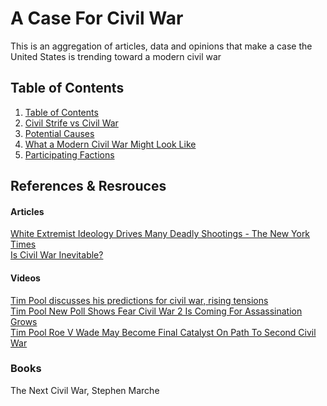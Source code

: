 # A Case For Civil War

This is an aggregation of articles, data and opinions that make a case the United States is trending toward a modern civil war

## Table of Contents

1. [Table of Contents](https://github.com/CascadiaLegion/a-case-for-civil-war)
2. [Civil Strife vs Civil War](/civil-strife-vs-civil-war/index.md)
3. [Potential Causes](/potential-causes/index.md)
4. [What a Modern Civil War Might Look Like](/what-a-modern-civil-war-might-look-like/index.md)
5. [Participating Factions](/participating-factions/index.md)

## References & Resrouces

#### Articles

[White Extremist Ideology Drives Many Deadly Shootings - The New York Times](https://www.nytimes.com/interactive/2019/08/04/us/white-extremist-active-shooter.html)\
[Is Civil War Inevitable?](https://danielpinchbeck.substack.com/p/is-civil-war-inevitable)

#### Videos

[Tim Pool discusses his predictions for civil war, rising tensions](https://youtu.be/Fb9pu4u-Ogg)\
[Tim Pool New Poll Shows Fear Civil War 2 Is Coming For Assassination Grows ](https://youtu.be/XH47hafoZkw)\
[Tim Pool Roe V Wade May Become Final Catalyst On Path To Second Civil War](https://youtu.be/U9Q9kjdJ3rM)

### Books

The Next Civil War, Stephen Marche
